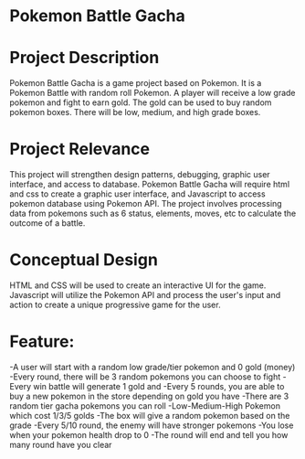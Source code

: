 # Pokemon Battle Gacha

# Project Description

Pokemon Battle Gacha is a game project based on Pokemon. It is a Pokemon Battle with random roll Pokemon. A player will receive a low grade pokemon and fight to earn gold. The gold can be used to buy random pokemon boxes. There will be low, medium, and high grade boxes.

# Project Relevance

This project will strengthen design patterns, debugging, graphic user interface, and access to database. Pokemon Battle Gacha will require html and css to create a graphic user interface, and Javascript to access pokemon database using Pokemon API. The project involves processing data from pokemons such as 6 status, elements, moves, etc to calculate the outcome of a battle.

# Conceptual Design

HTML and CSS will be used to create an interactive UI for the game. Javascript will utilize the Pokemon API and process the user's input and action to create a unique progressive game for the user.

# Feature:

-A user will start with a random low grade/tier pokemon and 0 gold (money)
-Every round, there will be 3 random pokemons you can choose to fight
-Every win battle will generate 1 gold and
-Every 5 rounds, you are able to buy a new pokemon in the store depending on gold you have
-There are 3 random tier gacha pokemons you can roll
-Low-Medium-High Pokemon which cost 1/3/5 golds
-The box will give a random pokemon based on the grade
-Every 5/10 round, the enemy will have stronger pokemons
-You lose when your pokemon health drop to 0
-The round will end and tell you how many round have you clear
